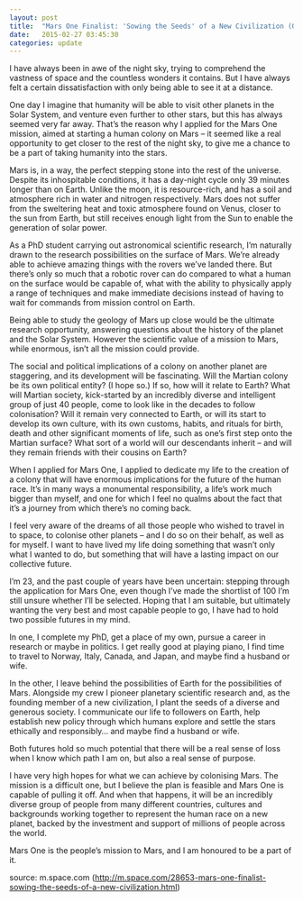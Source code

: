 ```yaml
---
layout: post
title:  "Mars One Finalist: 'Sowing the Seeds' of a New Civilization (Op-Ed)"
date:   2015-02-27 03:45:30
categories: update
---
```

 I have always been in awe of the night sky, trying to comprehend the vastness of space and the countless wonders it contains. But I have always felt a certain dissatisfaction with only being able to see it at a distance.

One day I imagine that humanity will be able to visit other planets in the Solar System, and venture even further to other stars, but this has always seemed very far away. That’s the reason why I applied for the Mars One mission, aimed at starting a human colony on Mars – it seemed like a real opportunity to get closer to the rest of the night sky, to give me a chance to be a part of taking humanity into the stars. 

Mars is, in a way, the perfect stepping stone into the rest of the universe. Despite its inhospitable conditions, it has a day-night cycle only 39 minutes longer than on Earth. Unlike the moon, it is resource-rich, and has a soil and atmosphere rich in water and nitrogen respectively. Mars does not suffer from the sweltering heat and toxic atmosphere found on Venus, closer to the sun from Earth, but still receives enough light from the Sun to enable the generation of solar power.

 As a PhD student carrying out astronomical scientific research, I’m naturally drawn to the research possibilities on the surface of Mars. We’re already able to achieve amazing things with the rovers we’ve landed there. But there’s only so much that a robotic rover can do compared to what a human on the surface would be capable of, what with the ability to physically apply a range of techniques and make immediate decisions instead of having to wait for commands from mission control on Earth.

Being able to study the geology of Mars up close would be the ultimate research opportunity, answering questions about the history of the planet and the Solar System. However the scientific value of a mission to Mars, while enormous, isn’t all the mission could provide.

The social and political implications of a colony on another planet are staggering, and its development will be fascinating. Will the Martian colony be its own political entity? (I hope so.) If so, how will it relate to Earth? What will Martian society, kick-started by an incredibly diverse and intelligent group of just 40 people, come to look like in the decades to follow colonisation? Will it remain very connected to Earth, or will its start to develop its own culture, with its own customs, habits, and rituals for birth, death and other significant moments of life, such as one’s first step onto the Martian surface? What sort of a world will our descendants inherit – and will they remain friends with their cousins on Earth?

 When I applied for Mars One, I applied to dedicate my life to the creation of a colony that will have enormous implications for the future of the human race. It’s in many ways a monumental responsibility, a life’s work much bigger than myself, and one for which I feel no qualms about the fact that it’s a journey from which there’s no coming back.

I feel very aware of the dreams of all those people who wished to travel in to space, to colonise other planets – and I do so on their behalf, as well as for myself. I want to have lived my life doing something that wasn’t only what I wanted to do, but something that will have a lasting impact on our collective future.

I’m 23, and the past couple of years have been uncertain: stepping through the application for Mars One, even though I’ve made the shortlist of 100 I’m still unsure whether I’ll be selected. Hoping that I am suitable, but ultimately wanting the very best and most capable people to go, I have had to hold two possible futures in my mind.

In one, I complete my PhD, get a place of my own, pursue a career in research or maybe in politics. I get really good at playing piano, I find time to travel to Norway, Italy, Canada, and Japan, and maybe find a husband or wife.

In the other, I leave behind the possibilities of Earth for the possibilities of Mars. Alongside my crew I pioneer planetary scientific research and, as the founding member of a new civilization, I plant the seeds of a diverse and generous society. I communicate our life to followers on Earth, help establish new policy through which humans explore and settle the stars ethically and responsibly… and maybe find a husband or wife.

Both futures hold so much potential that there will be a real sense of loss when I know which path I am on, but also a real sense of purpose.

I have very high hopes for what we can achieve by colonising Mars. The mission is a difficult one, but I believe the plan is feasible and Mars One is capable of pulling it off. And when that happens, it will be an incredibly diverse group of people from many different countries, cultures and backgrounds working together to represent the human race on a new planet, backed by the investment and support of millions of people across the world.

Mars One is the people’s mission to Mars, and I am honoured to be a part of it.

source: m.space.com (http://m.space.com/28653-mars-one-finalist-sowing-the-seeds-of-a-new-civilization.html)
